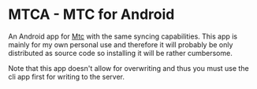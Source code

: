 # MTCA - MTC for Android

An Android app for [Mtc](https://github.com/Windore/mtc) with the same syncing capabilities. This
app is mainly for my own personal use and therefore it will probably be only distributed as source
code so installing it will be rather cumbersome.

Note that this app doesn't allow for overwriting and thus you must use the cli app first for writing
to the server.